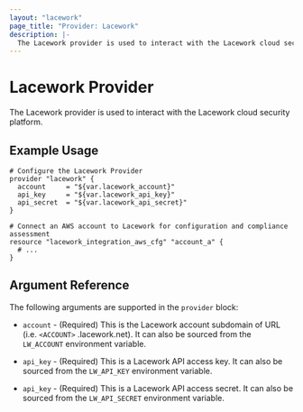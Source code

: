 ```yaml
---
layout: "lacework"
page_title: "Provider: Lacework"
description: |-
  The Lacework provider is used to interact with the Lacework cloud security platform.
---
```


# Lacework Provider

The Lacework provider is used to interact with the Lacework cloud security platform.

## Example Usage

```hcl
# Configure the Lacework Provider
provider "lacework" {
  account     = "${var.lacework_account}"
  api_key     = "${var.lacework_api_key}"
  api_secret  = "${var.lacework_api_secret}"
}

# Connect an AWS account to Lacework for configuration and compliance assessment
resource "lacework_integration_aws_cfg" "account_a" {
  # ...
}
```

## Argument Reference

The following arguments are supported in the `provider` block:

* `account` - (Required) This is the Lacework account subdomain of URL (i.e. `<ACCOUNT>`
  .lacework.net). It can also be sourced from the `LW_ACCOUNT` environment variable.

* `api_key` - (Required) This is a Lacework API access key. It can also be sourced
  from the `LW_API_KEY` environment variable.

* `api_key` - (Required) This is a Lacework API access secret. It can also be sourced
  from the `LW_API_SECRET` environment variable.
